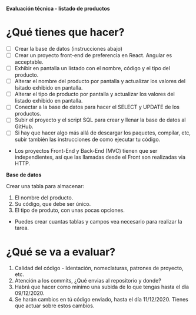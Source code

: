 **Evaluación técnica - listado de productos**

# ¿Qué tienes que hacer? 

- [ ] Crear la base de datos (instrucciones abajo)
- [ ] Crear un proyecto front-end de preferencia en React. Angular es acceptable.
- [ ] Exhibir en pantalla un listado con el nombre, código y el tipo del producto.
- [ ] Alterar el nombre del producto por pantalla y actualizar los valores del lsitado exhibido en pantalla.
- [ ] Alterar el tipo de producto por pantalla y actualizar los valores del listado exhibido en pantalla.
- [ ] Conectar a la base de datos para hacer el SELECT y UPDATE de los productos.
- [ ] Subir el proyecto y el script SQL para crear y llenar la base de datos al GitHub.
- [ ] Si hay que hacer algo más allá de descargar los paquetes, compilar, etc, subir también las instrucciones de como ejecutar tu código.

- Los proyectos Front-End y Back-End (MVC) tienen que ser independientes, así que las llamadas desde el Front son realizadas via HTTP.

**Base de datos**

Crear una tabla para almacenar: 
1. El nombre del producto. <br />
2. Su código, que debe ser único.<br />
3. El tipo de produto, con unas pocas opciones.<br />

- Puedes crear cuantas tablas y campos vea necesario para realizar la tarea.

# ¿Qué se va a evaluar? 

1. Calidad del código - Identación, nomeclaturas, patrones de proyecto, etc.<br />
2. Atención a los commits, ¿Qué envias al repositorio y donde?<br />
3. Habrá que hacer como minimo una subida de lo que tengas hasta el día 09/12/2020.<br />
4. Se harán cambios en tú código enviado, hasta el día 11/12/2020. Tienes que actuar sobre estos cambios.
